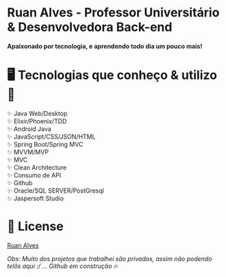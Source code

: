# Ruan Alves - Professor Universitário & Desenvolvedora Back-end
<p align="justify"><strong>Apaixonado por tecnologia, e aprendendo todo dia um pouco mais!</strong></p>

# 🖥️ Tecnologias que conheço & utilizo 💪

✨ Java Web/Desktop </br>
✨ Elixir/Phoenix/TDD </br>
✨ Android Java </br>
✨ JavaScript/CSS/JSON/HTML </br>
✨ Spring Boot/Spring MVC </br>
✨ MVVM/MVP </br>
✨ MVC </br>
✨ Clean Architecture </br>
✨ Consumo de API </br>
✨ Github </br>
✨ Oracle/SQL SERVER/PostGresql </br>
✨ Jaspersoft Studio </br>

# 📖 License

[Ruan Alves](https://github.com/RuanAlves)

<i>Obs: Muito dos projetos que trabalhei são privados, assim não podendo telôs aqui :/ ... Github em construção</i> 🔥

